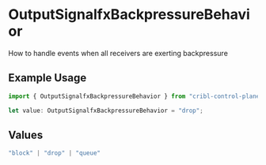 # OutputSignalfxBackpressureBehavior

How to handle events when all receivers are exerting backpressure

## Example Usage

```typescript
import { OutputSignalfxBackpressureBehavior } from "cribl-control-plane/models";

let value: OutputSignalfxBackpressureBehavior = "drop";
```

## Values

```typescript
"block" | "drop" | "queue"
```